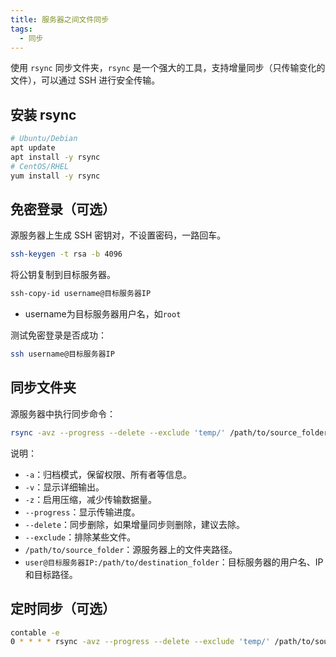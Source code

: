 ```yaml
---
title: 服务器之间文件同步
tags:
  - 同步
---
```

使用 `rsync` 同步文件夹，`rsync` 是一个强大的工具，支持增量同步（只传输变化的文件），可以通过 SSH 进行安全传输。

## 安装 rsync

```bash
# Ubuntu/Debian
apt update
apt install -y rsync
# CentOS/RHEL
yum install -y rsync
```

## 免密登录（可选）

源服务器上生成 SSH 密钥对，不设置密码，一路回车。
```bash
ssh-keygen -t rsa -b 4096
```

将公钥复制到目标服务器。
```bash
ssh-copy-id username@目标服务器IP
```

- username为目标服务器用户名，如`root`

测试免密登录是否成功：

```bash
ssh username@目标服务器IP
```

## 同步文件夹

源服务器中执行同步命令：

```bash
rsync -avz --progress --delete --exclude 'temp/' /path/to/source_folder username@目标服务器IP:/path/to/destination_folder
```

说明：
- `-a`：归档模式，保留权限、所有者等信息。
- `-v`：显示详细输出。
- `-z`：启用压缩，减少传输数据量。
- `--progress`：显示传输进度。
- `--delete`：同步删除，如果增量同步则删除，建议去除。
- `--exclude`：排除某些文件。
- `/path/to/source_folder`：源服务器上的文件夹路径。
- `user@目标服务器IP:/path/to/destination_folder`：目标服务器的用户名、IP 和目标路径。

## 定时同步（可选）

```bash
contable -e
0 * * * * rsync -avz --progress --delete --exclude 'temp/' /path/to/source_folder username@目标服务器IP:/path/to/destination_folder
```